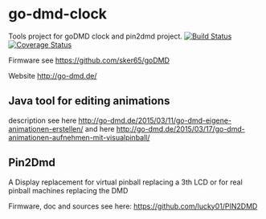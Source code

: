 # go-dmd-clock

Tools project for goDMD clock and pin2dmd project. [![Build Status](https://jenkins.rinke-solutions.de/job/go-dmd-clock-editor-linux-v2/badge/icon)](https://jenkins.rinke-solutions.de/job/go-dmd-clock-editor-linux-v2/)  [![Coverage Status](https://coveralls.io/repos/github/sker65/go-dmd-clock/badge.svg?branch=master)](https://coveralls.io/github/sker65/go-dmd-clock?branch=master)

Firmware see https://github.com/sker65/goDMD

Website http://go-dmd.de/

## Java tool for editing animations

description see here http://go-dmd.de/2015/03/11/go-dmd-eigene-animationen-erstellen/
and here http://go-dmd.de/2015/03/17/go-dmd-animationen-aufnehmen-mit-visualpinball/

## Pin2Dmd

A Display replacement for virtual pinball replacing a 3th LCD or for real pinball machines replacing the DMD

Firmware, doc and sources see here: https://github.com/lucky01/PIN2DMD



